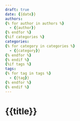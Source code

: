 ```yaml
---
draft: true
date: {{date}}
authors:
{% for author in authors %}
  - {{author}}
{% endfor %}
{%if categories %}
categories:
{% for category in categories %}
  - {{category}}
{% endfor %}
{% endif %}
{%if tags %}
tags:
{% for tag in tags %}
  - {{tag}}
{% endfor %}
{% endif %}
---
```


# {{title}}
